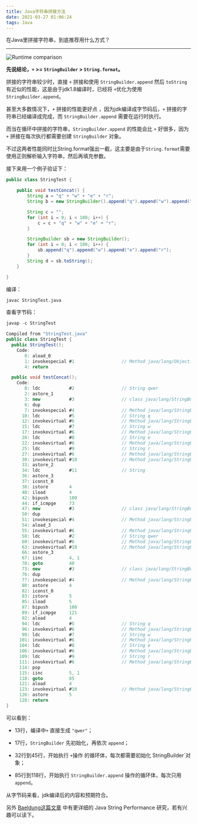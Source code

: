 ```yaml
---
title: Java字符串拼接方法
date: 2021-03-27 01:06:24
tags: Java
---
```


在Java里拼接字符串，到底推荐用什么方式？

<!-- more -->

---

![Runtime comparison](https://foreti.me/imgplace/2021/2021-03-27_20210327011145-3485cf.png)

**先说结论，`+` >= `StringBuilder` > `String.format`。**

拼接的字符串较少时，直接 `+` 拼接和使用 `StringBuilder.append` 然后 `toString` 有近似的性能，这是由于jdk1.8编译时，已经将 `+`优化为使用 `StringBuilder.append`。

甚至大多数情况下，`+` 拼接的性能更好点 ，因为jdk编译成字节码后，`+` 拼接的字符串已经编译成完成，而 `StringBuilder.append` 需要在运行时执行。

而当在循环中拼接的字符串，`StringBuilder.append` 的性能会比 `+` 好很多，因为 `+` 拼接在每次执行都需要创建 `StringBuilder` 对象。

不过这两者性能同时比String.format强出一截，这主要是由于`String.format`需要使用正则解析输入字符串，然后再填充参数。



接下来用一个例子验证下：

```java
public class StringTest {

    public void testConcat() {
        String a = "q" + "w" + "e" + "r";
        String b = new StringBuilder().append("q").append("w").append("e").append("r").toString();

        String c = "";
        for (int i = 0; i < 100; i++) {
            c = c + "q" + "w" + "e" + "r";
        }

        StringBuilder sb = new StringBuilder();
        for (int i = 0; i < 100; i++) {
            sb.append("q").append("w").append("e").append("r");
        }
        String d = sb.toString();
    }

}
```

编译：

```bash
javac StringTest.java
```

查看字节码：

```java
javap -c StringTest

Compiled from "StringTest.java"
public class StringTest {
  public StringTest();
    Code:
       0: aload_0
       1: invokespecial #1                  // Method java/lang/Object."<init>":()V
       4: return

  public void testConcat();
    Code:
       0: ldc           #2                  // String qwer
       2: astore_1
       3: new           #3                  // class java/lang/StringBuilder
       6: dup
       7: invokespecial #4                  // Method java/lang/StringBuilder."<init>":()V
      10: ldc           #5                  // String q
      12: invokevirtual #6                  // Method java/lang/StringBuilder.append:(Ljava/lang/String;)Ljava/lang/StringBuilder;
      15: ldc           #7                  // String w
      17: invokevirtual #6                  // Method java/lang/StringBuilder.append:(Ljava/lang/String;)Ljava/lang/StringBuilder;
      20: ldc           #8                  // String e
      22: invokevirtual #6                  // Method java/lang/StringBuilder.append:(Ljava/lang/String;)Ljava/lang/StringBuilder;
      25: ldc           #9                  // String r
      27: invokevirtual #6                  // Method java/lang/StringBuilder.append:(Ljava/lang/String;)Ljava/lang/StringBuilder;
      30: invokevirtual #10                 // Method java/lang/StringBuilder.toString:()Ljava/lang/String;
      33: astore_2
      34: ldc           #11                 // String
      36: astore_3
      37: iconst_0
      38: istore        4
      40: iload         4
      42: bipush        100
      44: if_icmpge     73
      47: new           #3                  // class java/lang/StringBuilder
      50: dup
      51: invokespecial #4                  // Method java/lang/StringBuilder."<init>":()V
      54: aload_3
      55: invokevirtual #6                  // Method java/lang/StringBuilder.append:(Ljava/lang/String;)Ljava/lang/StringBuilder;
      58: ldc           #2                  // String qwer
      60: invokevirtual #6                  // Method java/lang/StringBuilder.append:(Ljava/lang/String;)Ljava/lang/StringBuilder;
      63: invokevirtual #10                 // Method java/lang/StringBuilder.toString:()Ljava/lang/String;
      66: astore_3
      67: iinc          4, 1
      70: goto          40
      73: new           #3                  // class java/lang/StringBuilder
      76: dup
      77: invokespecial #4                  // Method java/lang/StringBuilder."<init>":()V
      80: astore        4
      82: iconst_0
      83: istore        5
      85: iload         5
      87: bipush        100
      89: if_icmpge     121
      92: aload         4
      94: ldc           #5                  // String q
      96: invokevirtual #6                  // Method java/lang/StringBuilder.append:(Ljava/lang/String;)Ljava/lang/StringBuilder;
      99: ldc           #7                  // String w
     101: invokevirtual #6                  // Method java/lang/StringBuilder.append:(Ljava/lang/String;)Ljava/lang/StringBuilder;
     104: ldc           #8                  // String e
     106: invokevirtual #6                  // Method java/lang/StringBuilder.append:(Ljava/lang/String;)Ljava/lang/StringBuilder;
     109: ldc           #9                  // String r
     111: invokevirtual #6                  // Method java/lang/StringBuilder.append:(Ljava/lang/String;)Ljava/lang/StringBuilder;
     114: pop
     115: iinc          5, 1
     118: goto          85
     121: aload         4
     123: invokevirtual #10                 // Method java/lang/StringBuilder.toString:()Ljava/lang/String;
     126: astore        5
     128: return
}
```

可以看到：

- 13行，编译中`+` 直接生成 `"qwer"`；

- 17行，`StringBuilder` 先初始化，再依次 `append`；

- 32行到45行，开始执行 `+`操作 的循环体，每次都需要初始化 StringBuilder`对象；

- 85行到118行，开始执行 `StringBuilder.append` 操作的循环体，每次只用 `append`。

从字节码来看，jdk编译后的内容和预期符合。

另外 [Baeldung这篇文章](https://www.baeldung.com/java-string-performance) 中有更详细的 Java String Performance 研究，若有兴趣可以读下。